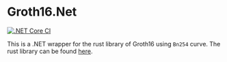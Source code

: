 # Groth16.Net
[![.NET Core CI](https://github.com/stevenportkey/Groth16.Net/actions/workflows/ci.yml/badge.svg)](https://github.com/stevenportkey/Groth16.Net/actions/workflows/ci.yml)

This is a .NET wrapper for the rust library of Groth16 using `Bn254` curve. The rust library can be found [here](https://github.com/stevenportkey/go-groth16).